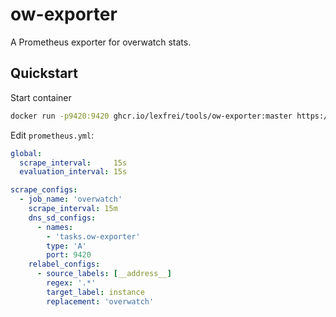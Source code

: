 # ow-exporter

A Prometheus exporter for overwatch stats.

## Quickstart

Start container

```bash
docker run -p9420:9420 ghcr.io/lexfrei/tools/ow-exporter:master https://playoverwatch.com/en-gb/career/pc/LexFrei-21715/
```

Edit `prometheus.yml`:

```yaml
global:
  scrape_interval:     15s
  evaluation_interval: 15s

scrape_configs:
  - job_name: 'overwatch'
    scrape_interval: 15m
    dns_sd_configs:
      - names:
        - 'tasks.ow-exporter'
        type: 'A'
        port: 9420
    relabel_configs:
      - source_labels: [__address__]
        regex: '.*'
        target_label: instance
        replacement: 'overwatch'
```
